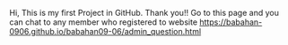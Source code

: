 Hi,
This is my first Project in GitHub.
Thank you!!
Go to this page and you can chat to any member who registered to website
https://babahan-0906.github.io/babahan09-06/admin_question.html
